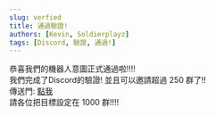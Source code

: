 ```yaml
---
slug: verfied
title: 通過驗證!
authors: [Kevin, Soldierplayz]
tags: [Discord, 驗證, 通過!]
---
```


恭喜我們的機器人意圖正式通過啦!!!! <br />
我們完成了Discord的驗證! 並且可以邀請超過 250 群了!!<br />
傳送門: [點我](https://invite.backupmode.xyz)<br />
請各位把目標設定在 1000 群!!!!<br />
